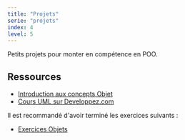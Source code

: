```yaml
---
title: "Projets"
serie: "projets"
index: 4
level: 5
---
```


Petits projets pour monter en compétence en POO.

## Ressources 

- [Introduction aux concepts Objet](https://devoldere.net/ressources/objet/1.Cours%20Concepts_objet.pdf)
- [Cours UML sur Developpez.com](https://laurent-audibert.developpez.com/Cours-UML/?page=diagramme-classes)

Il est recommandé d'avoir terminé les exercices suivants :

- [Exercices Objets](../exercices/)

